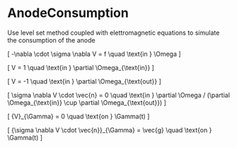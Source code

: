 # AnodeConsumption
Use level set method coupled with elettromagnetic equations to simulate the consumption of the anode

\[
-\nabla \cdot \sigma \nabla V = f \quad \text{in } \Omega
\]

\[
V = 1 \quad \text{in } \partial \Omega_{\text{in}}
\]

\[
V = -1 \quad \text{in } \partial \Omega_{\text{out}}
\]

\[
\sigma \nabla V \cdot \vec{n} = 0 \quad \text{in } \partial \Omega / (\partial \Omega_{\text{in}} \cup \partial \Omega_{\text{out}})
\]

\[
\{V\}_{\Gamma} = 0 \quad \text{on } \Gamma(t)
\]

\[
\{\sigma \nabla V \cdot \vec{n}\}_{\Gamma} = \vec{g} \quad \text{on } \Gamma(t)
\]


